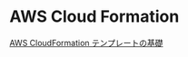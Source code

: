 # AWS Cloud Formation
[AWS CloudFormation テンプレートの基礎](https://qiita.com/leomaro7/items/05f2f92061d869b08109)



